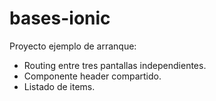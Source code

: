 # bases-ionic
Proyecto ejemplo de arranque:
  - Routing entre tres pantallas independientes.
  - Componente header compartido.
  - Listado de items.
  
